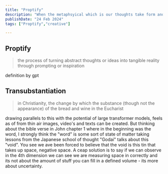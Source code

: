 ```yaml
---
title: "Proptify"
description: "When the metaphsyical which is our thoughts take form and come material either tangible or intangible"
publishDate: "24 Feb 2024"
tags: ["Proptify","creative"]

---
```

## Proptify

> the process of turning abstract thoughts or ideas into tangible reality through prompting or inspiration

definition by gpt

## Transubstantiation

> in Christianity, the change by which the substance (though not the appearance) of the bread and wine in the Eucharist

drawing parallels to this with the potential of large transformer models, feels as of from thin air images, video's and texts can be created. But thinking about the bible verse in John chapter 1 where in the beginning was the word, I strongly think the "word" is some sort of state of matter taking lessons from the Japanese school of thought "Godai" talks about this "void". You see we ave been forced to believe that the void is this tin that takes up space, negative space. A ceap solution is to say if we can observe in the 4th dimension we can see we are measuring space in correctly and its not about the amount of stuff you can fill in a defined volume - its more about uncertainty. 
